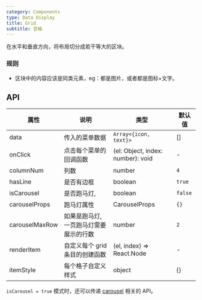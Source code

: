 ```yaml
---
category: Components
type: Data Display
title: Grid
subtitle: 宫格
---
```


在水平和垂直方向，将布局切分成若干等大的区块。

### 规则
- 区块中的内容应该是同类元素，eg：都是图片，或者都是图标+文字。

## API

| 属性           | 说明                                   | 类型                              | 默认值      |
| -------------- | -------------------------------------- | --------------------------------- | ----------- |
| data           | 传入的菜单数据                         | `Array<{icon, text}>`             | []          |
| onClick        | 点击每个菜单的回调函数                 | (el: Object, index: number): void | -           |
| columnNum      | 列数                                   | number                            | `4`         |
| hasLine        | 是否有边框                             | boolean                           | `true`      |
| isCarousel     | 是否跑马灯,                            | boolean                           | `false`     |
| carouselProps  | 跑马灯属性                             | CarouselProps                     | `{}` |
| carouselMaxRow | 如果是跑马灯, 一页跑马灯需要展示的行数 | number                            | `2`         |
| renderItem     | 自定义每个 grid 条目的创建函数         | (el, index) => React.Node         | -           |
| itemStyle      | 每个格子自定义样式                     | object                            | {}          |
`isCarousel = true` 模式时，还可以传递 [carousel](https://mobile.ant.design/components/carousel) 相关的 API。
